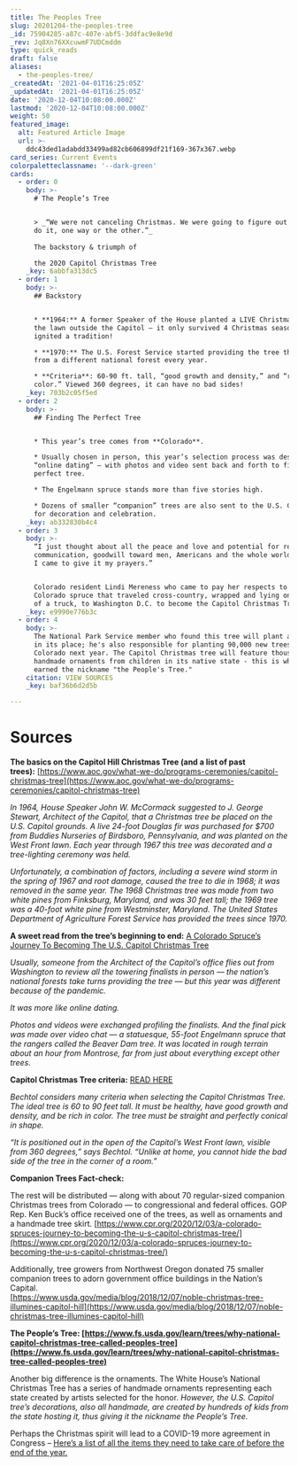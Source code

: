 ```yaml
---
title: The Peoples Tree
slug: 20201204-the-peoples-tree
_id: 75904285-a87c-407e-abf5-3ddfac9e8e9d
_rev: Jq8Xn76XXcuwmF7UDCmddm
type: quick_reads
draft: false
aliases:
  - the-peoples-tree/
_createdAt: '2021-04-01T16:25:05Z'
_updatedAt: '2021-04-01T16:25:05Z'
date: '2020-12-04T10:08:00.000Z'
lastmod: '2020-12-04T10:08:00.000Z'
weight: 50
featured_image:
  alt: Featured Article Image
  url: >-
    ddc43ded1adabdd33499ad82cb606899df21f169-367x367.webp
card_series: Current Events
colorpaletteclassname: '--dark-green'
cards:
  - order: 0
    body: >-
      # The People’s Tree


      > _“We were not canceling Christmas. We were going to figure out a way to
      do it, one way or the other.”_  
        
      The backstory & triumph of  

      the 2020 Capitol Christmas Tree
    _key: 6abbfa313dc5
  - order: 1
    body: >-
      ## Backstory


      * **1964:** A former Speaker of the House planted a LIVE Christmas tree on
      the lawn outside the Capitol – it only survived 4 Christmas seasons, but
      ignited a tradition!

      * **1970:** The U.S. Forest Service started providing the tree that comes
      from a different national forest every year.

      * **Criteria**: 60-90 ft. tall, “good growth and density,” and “rich in
      color.” Viewed 360 degrees, it can have no bad sides!
    _key: 703b2c05f5ed
  - order: 2
    body: >-
      ## Finding The Perfect Tree


      * This year’s tree comes from **Colorado**.

      * Usually chosen in person, this year’s selection process was described as
      “online dating” – with photos and video sent back and forth to find the
      perfect tree.

      * The Engelmann spruce stands more than five stories high.

      * Dozens of smaller “companion” trees are also sent to the U.S. Capitol
      for decoration and celebration.
    _key: ab332830b4c4
  - order: 3
    body: >-
      “I just thought about all the peace and love and potential for respect,
      communication, goodwill toward men, Americans and the whole world… And so
      I came to give it my prayers.”


      Colorado resident Lindi Mereness who came to pay her respects to the
      Colorado spruce that traveled cross-country, wrapped and lying on the bed
      of a truck, to Washington D.C. to become the Capitol Christmas Tree.
    _key: e9990e776b3c
  - order: 4
    body: >-
      The National Park Service member who found this tree will plant a new one
      in its place; he's also responsible for planting 90,000 new trees in
      Colorado next year. The Capitol Christmas tree will feature thousands of
      handmade ornaments from children in its native state - this is why it
      earned the nickname "the People's Tree."
    citation: VIEW SOURCES
    _key: baf36b6d2d5b

---
```

# Sources

**The basics on the Capitol Hill Christmas Tree (and a list of past trees):** [https://www.aoc.gov/what-we-do/programs-ceremonies/capitol-christmas-tree](https://www.aoc.gov/what-we-do/programs-ceremonies/capitol-christmas-tree)

_In 1964, House Speaker John W. McCormack suggested to J. George Stewart, Architect of the Capitol, that a Christmas tree be placed on the U.S. Capitol grounds. A live 24-foot Douglas fir was purchased for $700 from Buddies Nurseries of Birdsboro, Pennsylvania, and was planted on the West Front lawn. Each year through 1967 this tree was decorated and a tree-lighting ceremony was held._

_Unfortunately, a combination of factors, including a severe wind storm in the spring of 1967 and root damage, caused the tree to die in 1968; it was removed in the same year. The 1968 Christmas tree was made from two white pines from Finksburg, Maryland, and was 30 feet tall; the 1969 tree was a 40-foot white pine from Westminster, Maryland. The United States Department of Agriculture Forest Service has provided the trees since 1970._

**A sweet read from the tree’s beginning to end:** [A Colorado Spruce’s Journey To Becoming The U.S. Capitol Christmas Tree](https://www.cpr.org/2020/12/03/a-colorado-spruces-journey-to-becoming-the-u-s-capitol-christmas-tree/)

_Usually, someone from the Architect of the Capitol’s office flies out from Washington to review all the towering finalists in person — the nation’s national forests take turns providing the tree — but this year was different because of the pandemic._

_It was more like online dating._

_Photos and videos were exchanged profiling the finalists. And the final pick was made over video chat — a statuesque, 55-foot Engelmann spruce that the rangers called the Beaver Dam tree. It was located in rough terrain about an hour from Montrose, far from just about everything except other trees._

**Capitol Christmas Tree criteria:** [READ HERE](https://www.aoc.gov/explore-capitol-campus/blog/holiday-tradition-aoc-trims-tree)

_Bechtol considers many criteria when selecting the Capitol Christmas Tree. The ideal tree is 60 to 90 feet tall. It must be healthy, have good growth and density, and be rich in color. The tree must be straight and perfectly conical in shape._

_“It is positioned out in the open of the Capitol’s West Front lawn, visible from 360 degrees,” says Bechtol. “Unlike at home, you cannot hide the bad side of the tree in the corner of a room.”_

**Companion Trees Fact-check:**

The rest will be distributed — along with about 70 regular-sized companion Christmas trees from Colorado — to congressional and federal offices. GOP Rep. Ken Buck’s office received one of the trees, as well as ornaments and a handmade tree skirt. [https://www.cpr.org/2020/12/03/a-colorado-spruces-journey-to-becoming-the-u-s-capitol-christmas-tree/](https://www.cpr.org/2020/12/03/a-colorado-spruces-journey-to-becoming-the-u-s-capitol-christmas-tree/)

Additionally, tree growers from Northwest Oregon donated 75 smaller companion trees to adorn government office buildings in the Nation’s Capital.  
[https://www.usda.gov/media/blog/2018/12/07/noble-christmas-tree-illumines-capitol-hill](https://www.usda.gov/media/blog/2018/12/07/noble-christmas-tree-illumines-capitol-hill)

**The People’s Tree: [https://www.fs.usda.gov/learn/trees/why-national-capitol-christmas-tree-called-peoples-tree](https://www.fs.usda.gov/learn/trees/why-national-capitol-christmas-tree-called-peoples-tree)**

Another big difference is the ornaments. The White House’s National Christmas Tree has a series of handmade ornaments representing each state created by artists selected for the honor. _However, the U.S. Capitol tree’s decorations, also all handmade, are created by hundreds of kids from the state hosting it, thus giving it the nickname the People’s Tree._

Perhaps the Christmas spirit will lead to a COVID-19 more agreement in Congress – [Here’s a list of all the items they need to take care of before the end of the year.](https://apnews.com/article/donald-trump-business-coronavirus-pandemic-defense-policy-mitch-mcconnell-02a13b59deba1e9a54d12dcdc48af572)